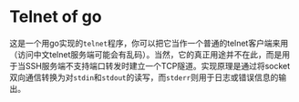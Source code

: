 # Telnet of go

这是一个用go实现的`telnet`程序，你可以把它当作一个普通的telnet客户端来用（访问中文telnet服务端可能会有乱码）。当然，它的真正用途并不在此，而是用于当SSH服务端不支持端口转发时建立一个TCP隧道。实现原理是通过将socket双向通信转换为对`stdin`和`stdout`的读写，而`stderr`则用于日志或错误信息的输出。


